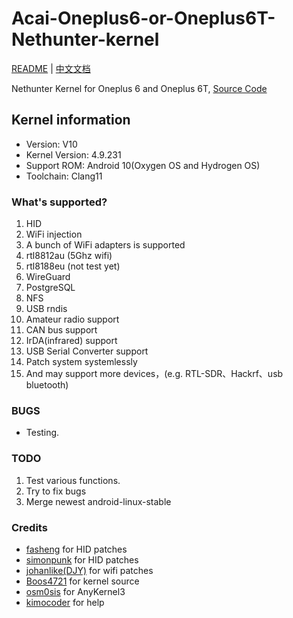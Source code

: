 # Acai-Oneplus6-or-Oneplus6T-Nethunter-kernel
[README](README.md) | [中文文档](README_zh.md)

Nethunter Kernel for Oneplus 6 and Oneplus 6T, [Source Code](https://github.com/acai66/op6-op6t-nethunter-kernel)

## Kernel information
- Version: V10
- Kernel Version: 4.9.231
- Support ROM: Android 10(Oxygen OS and Hydrogen OS)
- Toolchain: Clang11


### What's supported?
1. HID
2. WiFi injection
3. A bunch of WiFi adapters is supported
4. rtl8812au (5Ghz wifi)
5. rtl8188eu (not test yet)
6. WireGuard
7. PostgreSQL
8. NFS
9. USB rndis
10. Amateur radio support
11. CAN bus support
12. IrDA(infrared) support
13. USB Serial Converter support
14. Patch system systemlessly
15. And may support more devices，(e.g. RTL-SDR、Hackrf、usb bluetooth)


### BUGS
- Testing.


### TODO
1. Test various functions.
2. Try to fix bugs
3. Merge newest android-linux-stable


### Credits
- [fasheng](https://github.com/fasheng) for HID patches
- [simonpunk](https://forum.xda-developers.com/oneplus-5/development/burgerhunter-t3638810) for HID patches
- [johanlike(DJY)](https://github.com/johanlike) for wifi patches
- [Boos4721](https://github.com/Boos4721/op6_kernel) for kernel source 
- [osm0sis](https://github.com/osm0sis/AnyKernel3) for AnyKernel3
- [kimocoder](https://github.com/kimocoder) for help


